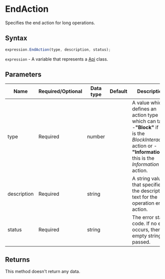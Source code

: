 # EndAction

Specifies the end action for long operations.

## Syntax

```javascript
expression.EndAction(type, description, status);
```

`expression` - A variable that represents a [Api](Methods.md) class.

## Parameters

| **Name** | **Required/Optional** | **Data type** | **Default** | **Description** |
| ------------- | ------------- | ------------- | ------------- | ------------- |
| type | Required | number |  | A value which defines an action type which can take -**"Block"** if this is the *BlockInteraction* action or -**"Information** if this is the *Information* action. |
| description | Required | string |  | A string value that specifies the description text for the operation end action. |
| status | Required | string |  | The error status code. If no error occurs, then an empty string is passed. |

## Returns

This method doesn't return any data.